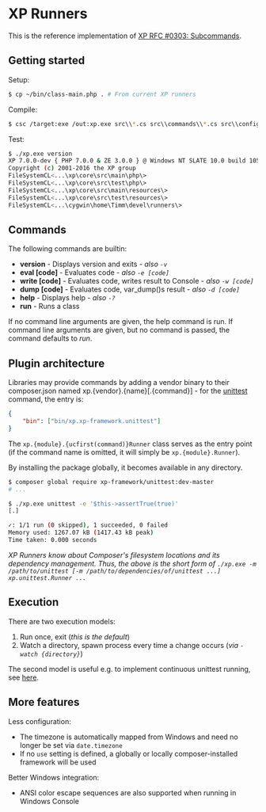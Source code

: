 XP Runners
==========
This is the reference implementation of [XP RFC #0303: Subcommands](https://github.com/xp-framework/rfc/issues/303).

Getting started
---------------
Setup:

```sh
$ cp ~/bin/class-main.php . # From current XP runners
```

Compile:

```sh
$ csc /target:exe /out:xp.exe src\\*.cs src\\commands\\*.cs src\\config\\*.cs src\\exec\\*.cs
```

Test:

```sh
$ ./xp.exe version
XP 7.0.0-dev { PHP 7.0.0 & ZE 3.0.0 } @ Windows NT SLATE 10.0 build 10586 (Windows 10) i586
Copyright (c) 2001-2016 the XP group
FileSystemCL<...\xp\core\src\main\php\>
FileSystemCL<...\xp\core\src\test\php\>
FileSystemCL<...\xp\core\src\main\resources\>
FileSystemCL<...\xp\core\src\test\resources\>
FileSystemCL<...\cygwin\home\Timm\devel\runners\>
```

Commands
--------
The following commands are builtin:

* **version** - Displays version and exits - *also `-v`*
* **eval [code]** - Evaluates code - *also `-e [code]`*
* **write [code]** - Evaluates code, writes result to Console - *also `-w [code]`*
* **dump [code]** - Evaluates code, var_dump()s result - *also `-d [code]`*
* **help** - Displays help - *also `-?`*
* **run** - Runs a class

If no command line arguments are given, the help command is run. If command line arguments are given, but no command is passed, the command defaults to *run*.

Plugin architecture
-------------------
Libraries may provide commands by adding a vendor binary to their composer.json named xp.{vendor}.{name}[.{command}] - for the [unittest](https://github.com/xp-framework/unittest/blob/master/bin/xp.xp-framework.unittest) command, the entry is:

```json
{
    "bin": ["bin/xp.xp-framework.unittest"]
}
```

The `xp.{module}.{ucfirst(command)}Runner` class serves as the entry point (if the command name is omitted, it will simply be `xp.{module}.Runner`).

By installing the package globally, it becomes available in any directory.

```sh
$ composer global require xp-framework/unittest:dev-master
# ...

$ ./xp.exe unittest -e '$this->assertTrue(true)'
[.]

✓: 1/1 run (0 skipped), 1 succeeded, 0 failed
Memory used: 1267.07 kB (1417.43 kB peak)
Time taken: 0.000 seconds
```

*XP Runners know about Composer's filesystem locations and its dependency management. Thus, the above is the short form of `./xp.exe -m /path/to/unittest [-m /path/to/dependencies/of/unittest ...] xp.unittest.Runner ...`*

Execution
---------
There are two execution models:

1. Run once, exit (*this is the default*)
2. Watch a directory, spawn process every time a change occurs (*via `-watch {directory}`*)

The second model is useful e.g. to implement continuous unittest running, see [here](https://github.com/xp-framework/xp-runners/pull/24).

More features
-------------
Less configuration:

* The timezone is automatically mapped from Windows and need no longer be set via `date.timezone`
* If no `use` setting is defined, a globally or locally composer-installed framework will be used

Better Windows integration:

* ANSI color escape sequences are also supported when running in Windows Console
